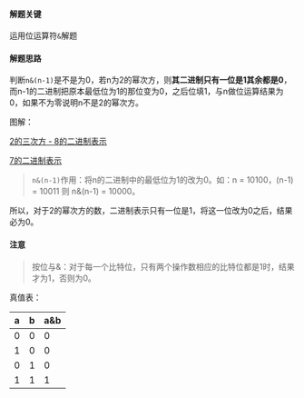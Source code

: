 #### 解题关键

运用位运算符`&`解题

#### 解题思路

判断`n&(n-1)`是不是为0，若n为2的幂次方，则**其二进制只有一位是1其余都是0**，而n-1的二进制把原本最低位为1的那位变为0，之后位填1，与n做位运算结果为0，如果不为零说明n不是2的幂次方。

图解：

[2的三次方 - 8的二进制表示](https://zhuyue-1257159284.cos.ap-chengdu.myqcloud.com/LeetCode231-1.png?q-sign-algorithm=sha1&q-ak=AKIDCQYGpV59vjVASnoZRMwLEBWmJkHoAzwb&q-sign-time=1554524356;1554525256&q-key-time=1554524356;1554525256&q-header-list=&q-url-param-list=&q-signature=38d38ec72fc96a46ab4c1f5276a8014d5c01710c)

[7的二进制表示](https://zhuyue-1257159284.cos.ap-chengdu.myqcloud.com/LeetCode231-2.png?q-sign-algorithm=sha1&q-ak=AKIDCQYGpV59vjVASnoZRMwLEBWmJkHoAzwb&q-sign-time=1554529618;1554530518&q-key-time=1554529618;1554530518&q-header-list=&q-url-param-list=&q-signature=b5420dfae606b4f1a8662711d0b540205a9bd53d)

> `n&(n-1)`作用：将n的二进制中的最低位为1的改为0。如：n = 10100，(n-1) = 10011 则 n&(n-1) = 10000。

所以，对于2的幂次方的数，二进制表示只有一位是1，将这一位改为0之后，结果必为0。

#### 注意

> 按位与&：对于每一个比特位，只有两个操作数相应的比特位都是1时，结果才为1，否则为0。

真值表：

| a    | b    | a&b  |
| ---- | ---- | ---- |
| 0    | 0    | 0    |
| 1    | 0    | 0    |
| 0    | 1    | 0    |
| 1    | 1    | 1    |

